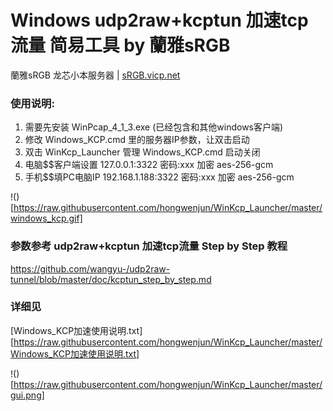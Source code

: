 #  Windows udp2raw+kcptun 加速tcp流量 简易工具  by 蘭雅sRGB
蘭雅sRGB 龙芯小本服务器 | [sRGB.vicp.net](http://sRGB.vicp.net)

### 使用说明:
1. 需要先安装 WinPcap_4_1_3.exe (已经包含和其他windows客户端)
2. 修改 Windows_KCP.cmd 里的服务器IP参数，让双击启动
3. 双击 WinKcp_Launcher 管理 Windows_KCP.cmd 启动关闭 
4. 电脑$$客户端设置  127.0.0.1:3322     密码:xxx  加密 aes-256-gcm
5. 手机$$填PC电脑IP  192.168.1.188:3322 密码:xxx  加密 aes-256-gcm

!()[https://raw.githubusercontent.com/hongwenjun/WinKcp_Launcher/master/windows_kcp.gif]
### 参数参考  udp2raw+kcptun 加速tcp流量 Step by Step 教程
https://github.com/wangyu-/udp2raw-tunnel/blob/master/doc/kcptun_step_by_step.md

### 详细见
[Windows_KCP加速使用说明.txt][https://raw.githubusercontent.com/hongwenjun/WinKcp_Launcher/master/Windows_KCP加速使用说明.txt]

!()[https://raw.githubusercontent.com/hongwenjun/WinKcp_Launcher/master/gui.png]
